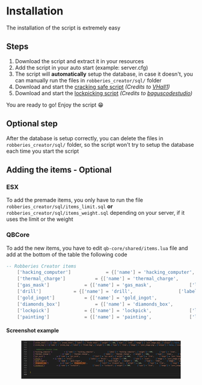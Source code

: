 # Installation

The installation of the script is extremely easy

## Steps

1. Download the script and extract it in your resources
2. Add the script in your auto start (example: server.cfg)
3. The script will **automatically** setup the database, in case it doesn't, you can manually run the files in `robberies_creator/sql/` folder
4. Download and start the [cracking safe script](https://github.com/VHall1/pd-safe) _(Credits to_ [_VHall1_](https://github.com/VHall1)_)_
5. Download and start the [lockpicking script](https://github.com/baguscodestudio/lockpick) _(Credits to_ [_baguscodestudio_](https://github.com/baguscodestudio/lockpick)_)_

You are ready to go! Enjoy the script 😁

## Optional step

After the database is setup correctly, you can delete the files in `robberies_creator/sql/` folder, so the script won't try to setup the database each time you start the script

## Adding the items - Optional

### ESX

To add the premade items, you only have to run the file `robberies_creator/sql/items_limit.sql` **or** `robberies_creator/sql/items_weight.sql` depending on your server, if it uses the limit or the weight

### QBCore

To add the new items, you have to edit `qb-core/shared/items.lua` file and add at the bottom of the table the following code

```lua
-- Robberies Creator items
	['hacking_computer'] 			 = {['name'] = 'hacking_computer', 				['label'] = 'Hacking computer',	['weight'] = 500, 		['type'] = 'item', 		['image'] = 'your_image.png', 		['unique'] = false,		['useable'] = true, 	['shouldClose'] = true,	   ['combinable'] = nil,   ['description'] = 'Computer to hack panels'},
	['thermal_charge'] 			 = {['name'] = 'thermal_charge', 				['label'] = 'Thermal charge',	['weight'] = 500, 		['type'] = 'item', 		['image'] = 'your_image.png', 		['unique'] = false,		['useable'] = true, 	['shouldClose'] = true,	   ['combinable'] = nil,   ['description'] = 'Use to melt some doors'},
	['gas_mask'] 			 = {['name'] = 'gas_mask', 				['label'] = 'Gas mask',	['weight'] = 500, 		['type'] = 'item', 		['image'] = 'your_image.png', 		['unique'] = false,		['useable'] = true, 	['shouldClose'] = true,	   ['combinable'] = nil,   ['description'] = 'Protects from lethal gas'},
	['drill'] 			 = {['name'] = 'drill', 				['label'] = 'Drill',	['weight'] = 500, 		['type'] = 'item', 		['image'] = 'your_image.png', 		['unique'] = false,		['useable'] = true, 	['shouldClose'] = true,	   ['combinable'] = nil,   ['description'] = 'Can be used to open trucks doors'},
	['gold_ingot'] 			 = {['name'] = 'gold_ingot', 				['label'] = 'Gold ingot',	['weight'] = 500, 		['type'] = 'item', 		['image'] = 'your_image.png', 		['unique'] = false,		['useable'] = true, 	['shouldClose'] = true,	   ['combinable'] = nil,   ['description'] = 'Goooold'},
	['diamonds_box'] 			 = {['name'] = 'diamonds_box', 				['label'] = 'Diamond box',	['weight'] = 500, 		['type'] = 'item', 		['image'] = 'your_image.png', 		['unique'] = false,		['useable'] = true, 	['shouldClose'] = true,	   ['combinable'] = nil,   ['description'] = 'Diamooonds'},
	['lockpick'] 			 = {['name'] = 'lockpick', 				['label'] = 'Lockpick',	['weight'] = 500, 		['type'] = 'item', 		['image'] = 'your_image.png', 		['unique'] = false,		['useable'] = true, 	['shouldClose'] = true,	   ['combinable'] = nil,   ['description'] = 'Used to lockpick doors'},
	['painting'] 			 = {['name'] = 'painting', 				['label'] = 'Painting',	['weight'] = 500, 		['type'] = 'item', 		['image'] = 'your_image.png', 		['unique'] = false,		['useable'] = true, 	['shouldClose'] = true,	   ['combinable'] = nil,   ['description'] = 'Expensive painting'},
```

#### Screenshot example

<figure><img src="../.gitbook/assets/qb_core_robberies_creator_items.png" alt=""><figcaption></figcaption></figure>
